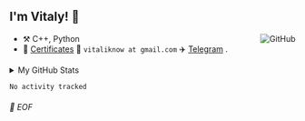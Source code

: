 ## I'm Vitaly! :wave:

<a href="https://github.com/vitaliknow"><img align="right" alt="GitHub" src="https://img.shields.io/badge/dynamic/json?logo=github&label=GitHub+Followers&labelColor=282c34&color=181717&query=%24.data.totalSubs&url=https%3A%2F%2Fapi.spencerwoo.com%2Fsubstats%2F%3Fsource%3Dgithub%26queryKey%3DChungZH&longCache=true"/></a>

- :hammer_and_pick: C++, Python
- :card_index: [Certificates](https://park.vk.company/curriculum/certificates/download/1986/d65d4e5d-da33-4b78-a1a7-a83e0137b46c/) :email: `vitaliknow at gmail.com` :airplane: [Telegram](https://t.me/vitaliknow3)  .


<details>

<summary>My GitHub Stats</summary>

![ChungZH's github stats](https://github-readme-stats.vercel.app/api?username=ChungZH&theme=vue&show_icons=true)

</details>

<!--START_SECTION:waka-->

```txt
No activity tracked
```

<!--END_SECTION:waka-->

###### 💾 EOF
